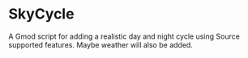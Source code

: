 # SkyCycle
A Gmod script for adding a realistic day and night cycle using Source supported features. Maybe weather will also be added.